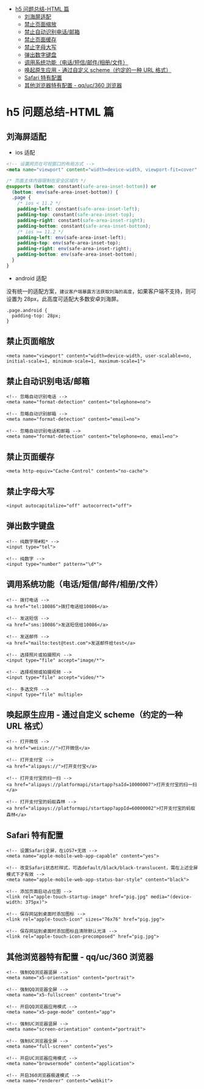 
- [h5 问题总结-HTML 篇](#h5-问题总结-html-篇)
  - [刘海屏适配](#刘海屏适配)
  - [禁止页面缩放](#禁止页面缩放)
  - [禁止自动识别电话/邮箱](#禁止自动识别电话邮箱)
  - [禁止页面缓存](#禁止页面缓存)
  - [禁止字母大写](#禁止字母大写)
  - [弹出数字键盘](#弹出数字键盘)
  - [调用系统功能（电话/短信/邮件/相册/文件）](#调用系统功能电话短信邮件相册文件)
  - [唤起原生应用 - 通过自定义 scheme（约定的一种 URL 格式）](#唤起原生应用---通过自定义-scheme约定的一种-url-格式)
  - [Safari 特有配置](#safari-特有配置)
  - [其他浏览器特有配置 - qq/uc/360 浏览器](#其他浏览器特有配置---qquc360-浏览器)

# h5 问题总结-HTML 篇

## 刘海屏适配

- ios 适配

```html
<!-- 设置网页在可视窗口的布局方式 -->
<meta name="viewport" content="width=device-width, viewport-fit=cover" />
```

```css
/* 页面主体内容限制在安全区域内 */
@supports (bottom: constant(safe-area-inset-bottom)) or
  (bottom: env(safe-area-inset-bottom)) {
  .page {
    /* ios < 11.2 */
    padding-left: constant(safe-area-inset-left);
    padding-top: constant(safe-area-inset-top);
    padding-right: constant(safe-area-inset-right);
    padding-bottom: constant(safe-area-inset-bottom);
    /* ios >= 11.2 */
    padding-left: env(safe-area-inset-left);
    padding-top: env(safe-area-inset-top);
    padding-right: env(safe-area-inset-right);
    padding-bottom: env(safe-area-inset-bottom);
  }
}
```

- android 适配

没有统一的适配方案，`建议客户端暴露方法获取刘海的高度`，如果客户端不支持，则可设置为 28px，此高度可适配大多数安卓刘海屏。

```
.page.android {
  padding-top: 28px;
}

```

## 禁止页面缩放

```
<meta name="viewport" content="width=device-width, user-scalable=no, initial-scale=1, minimum-scale=1, maximum-scale=1">

```

## 禁止自动识别电话/邮箱

```
<!-- 忽略自动识别电话 -->
<meta name="format-detection" content="telephone=no">

<!-- 忽略自动识别邮箱 -->
<meta name="format-detection" content="email=no">

<!-- 忽略自动识别电话和邮箱 -->
<meta name="format-detection" content="telephone=no, email=no">

```

## 禁止页面缓存

```
<meta http-equiv="Cache-Control" content="no-cache">

```

## 禁止字母大写

```
<input autocapitalize="off" autocorrect="off">

```

## 弹出数字键盘

```
<!-- 纯数字带#和* -->
<input type="tel">

<!-- 纯数字 -->
<input type="number" pattern="\d*">
```

## 调用系统功能（电话/短信/邮件/相册/文件）

```
<!-- 拨打电话 -->
<a href="tel:10086">拨打电话给10086</a>

<!-- 发送短信 -->
<a href="sms:10086">发送短信给10086</a>

<!-- 发送邮件 -->
<a href="mailto:test@test.com">发送邮件给test</a>

<!-- 选择照片或拍摄照片 -->
<input type="file" accept="image/*">

<!-- 选择视频或拍摄视频 -->
<input type="file" accept="video/*">

<!-- 多选文件 -->
<input type="file" multiple>

```

## 唤起原生应用 - 通过自定义 scheme（约定的一种 URL 格式）

```
<!-- 打开微信 -->
<a href="weixin://">打开微信</a>

<!-- 打开支付宝 -->
<a href="alipays://">打开支付宝</a>

<!-- 打开支付宝的扫一扫 -->
<a href="alipays://platformapi/startapp?saId=10000007">打开支付宝的扫一扫</a>

<!-- 打开支付宝的蚂蚁森林 -->
<a href="alipays://platformapi/startapp?appId=60000002">打开支付宝的蚂蚁森林</a>

```

## Safari 特有配置

```
<!-- 设置Safari全屏，在iOS7+无效 -->
<meta name="apple-mobile-web-app-capable" content="yes">

<!-- 改变Safari状态栏样式，可选default/black/black-translucent，需在上述全屏模式下才有效 -->
<meta name="apple-mobile-web-app-status-bar-style" content="black">

<!-- 添加页面启动占位图 -->
<link rel="apple-touch-startup-image" href="pig.jpg" media="(device-width: 375px)">

<!-- 保存网站到桌面时添加图标 -->
<link rel="apple-touch-icon" sizes="76x76" href="pig.jpg">

<!-- 保存网站到桌面时添加图标且清除默认光泽 -->
<link rel="apple-touch-icon-precomposed" href="pig.jpg">

```

## 其他浏览器特有配置 - qq/uc/360 浏览器

```
<!-- 强制QQ浏览器竖屏 -->
<meta name="x5-orientation" content="portrait">

<!-- 强制QQ浏览器全屏 -->
<meta name="x5-fullscreen" content="true">

<!-- 开启QQ浏览器应用模式 -->
<meta name="x5-page-mode" content="app">

<!-- 强制UC浏览器竖屏 -->
<meta name="screen-orientation" content="portrait">

<!-- 强制UC浏览器全屏 -->
<meta name="full-screen" content="yes">

<!-- 开启UC浏览器应用模式 -->
<meta name="browsermode" content="application">

<!-- 开启360浏览器极速模式 -->
<meta name="renderer" content="webkit">

```